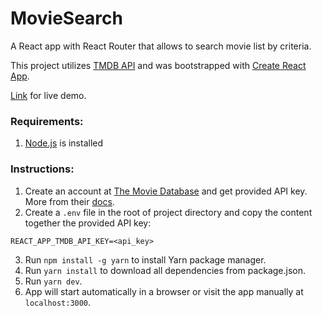 # MovieSearch

A React app with React Router that allows to search movie list by criteria.

This project utilizes [TMDB API](https://www.themoviedb.org) and was bootstrapped with [Create React App](https://github.com/facebook/create-react-app).

[Link](https://moviesearch-jesseragos.herokuapp.com/) for live demo.

### Requirements:
1. [Node.js](https://nodejs.org/en/) is installed

### Instructions:
1. Create an account at [The Movie Database](https://www.themoviedb.org/account/signup) and get provided API key. More from their [docs](https://www.themoviedb.org/documentation/api).
2. Create a `.env` file in the root of project directory and copy the content together the provided API key:
```env
REACT_APP_TMDB_API_KEY=<api_key>
```
3. Run `npm install -g yarn` to install Yarn package manager.
4. Run `yarn install` to download all dependencies from package.json.
5. Run `yarn dev`.
6. App will start automatically in a browser or visit the app manually at `localhost:3000`.
